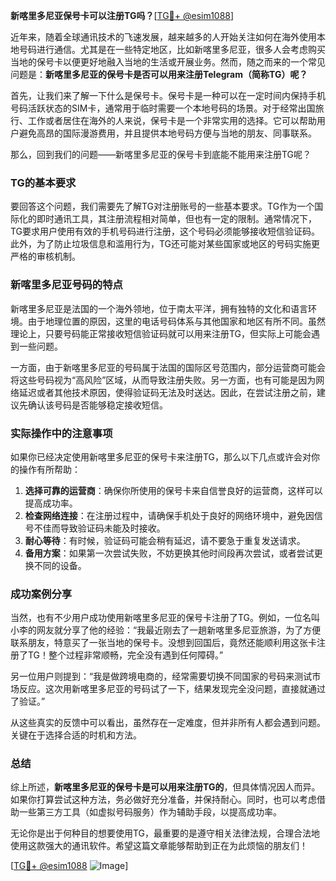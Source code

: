 **新喀里多尼亚保号卡可以注册TG吗？**[[TG💪+ @esim1088](https://t.me/s/esim1088)]

近年来，随着全球通讯技术的飞速发展，越来越多的人开始关注如何在海外使用本地号码进行通信。尤其是在一些特定地区，比如新喀里多尼亚，很多人会考虑购买当地的保号卡以便更好地融入当地的生活或开展业务。然而，随之而来的一个常见问题是：**新喀里多尼亚的保号卡是否可以用来注册Telegram（简称TG）呢？**

首先，让我们来了解一下什么是保号卡。保号卡是一种可以在一定时间内保持手机号码活跃状态的SIM卡，通常用于临时需要一个本地号码的场景。对于经常出国旅行、工作或者居住在海外的人来说，保号卡是一个非常实用的选择。它可以帮助用户避免高昂的国际漫游费用，并且提供本地号码方便与当地的朋友、同事联系。

那么，回到我们的问题——新喀里多尼亚的保号卡到底能不能用来注册TG呢？

### TG的基本要求

要回答这个问题，我们需要先了解TG对注册账号的一些基本要求。TG作为一个国际化的即时通讯工具，其注册流程相对简单，但也有一定的限制。通常情况下，TG要求用户使用有效的手机号码进行注册，这个号码必须能够接收短信验证码。此外，为了防止垃圾信息和滥用行为，TG还可能对某些国家或地区的号码实施更严格的审核机制。

### 新喀里多尼亚号码的特点

新喀里多尼亚是法国的一个海外领地，位于南太平洋，拥有独特的文化和语言环境。由于地理位置的原因，这里的电话号码体系与其他国家和地区有所不同。虽然理论上，只要号码能正常接收短信验证码就可以用来注册TG，但实际上可能会遇到一些问题。

一方面，由于新喀里多尼亚的号码属于法国的国际区号范围内，部分运营商可能会将这些号码视为“高风险”区域，从而导致注册失败。另一方面，也有可能是因为网络延迟或者其他技术原因，使得验证码无法及时送达。因此，在尝试注册之前，建议先确认该号码是否能够稳定接收短信。

### 实际操作中的注意事项

如果你已经决定使用新喀里多尼亚的保号卡来注册TG，那么以下几点或许会对你的操作有所帮助：

1. **选择可靠的运营商**：确保你所使用的保号卡来自信誉良好的运营商，这样可以提高成功率。
2. **检查网络连接**：在注册过程中，请确保手机处于良好的网络环境中，避免因信号不佳而导致验证码未能及时接收。
3. **耐心等待**：有时候，验证码可能会稍有延迟，请不要急于重复发送请求。
4. **备用方案**：如果第一次尝试失败，不妨更换其他时间段再次尝试，或者尝试更换不同的设备。

### 成功案例分享

当然，也有不少用户成功使用新喀里多尼亚的保号卡注册了TG。例如，一位名叫小李的网友就分享了他的经验：“我最近刚去了一趟新喀里多尼亚旅游，为了方便联系朋友，特意买了一张当地的保号卡。没想到回国后，竟然还能顺利用这张卡注册了TG！整个过程非常顺畅，完全没有遇到任何障碍。”

另一位用户则提到：“我是做跨境电商的，经常需要切换不同国家的号码来测试市场反应。这次用新喀里多尼亚的号码试了一下，结果发现完全没问题，直接就通过了验证。”

从这些真实的反馈中可以看出，虽然存在一定难度，但并非所有人都会遇到问题。关键在于选择合适的时机和方法。

### 总结

综上所述，**新喀里多尼亚的保号卡是可以用来注册TG的**，但具体情况因人而异。如果你打算尝试这种方法，务必做好充分准备，并保持耐心。同时，也可以考虑借助一些第三方工具（如虚拟号码服务）作为辅助手段，以提高成功率。

无论你是出于何种目的想要使用TG，最重要的是遵守相关法律法规，合理合法地使用这款强大的通讯软件。希望这篇文章能够帮助到正在为此烦恼的朋友们！

[[TG💪+ @esim1088](https://t.me/s/esim1088) ![Image](https://i.postimg.cc/4NQfJmqS/Snipaste-2025-05-13-00-14-12.png)]